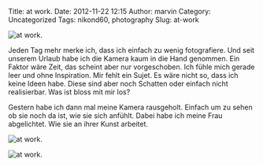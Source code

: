 Title: at work.
Date: 2012-11-22 12:15
Author: marvin
Category: Uncategorized
Tags: nikond60, photography
Slug: at-work

![at work.]({filename}/images/8205972831_b13f653418_b.jpg)

Jeden Tag mehr merke ich, dass ich einfach zu wenig fotografiere. Und
seit unserem Urlaub habe ich die Kamera kaum in die Hand genommen. Ein
Faktor wäre Zeit, das scheint aber nur vorgeschoben. Ich fühle mich
gerade leer und ohne Inspiration. Mir fehlt ein Sujet. Es wäre nicht so,
dass ich keine Ideen habe. Diese sind aber noch Schatten oder einfach
nicht realisierbar. Was ist bloss mit mir los?

Gestern habe ich dann mal meine Kamera rausgeholt. Einfach um zu sehen
ob sie noch da ist, wie sie sich anfühlt. Dabei habe ich meine Frau
abgelichtet. Wie sie an ihrer Kunst arbeitet.

![at work.]({filename}/images/8207063728_ed82e58401_b.jpg)

![at work.]({filename}/images/8205974027_b028599a45_b.jpg)

